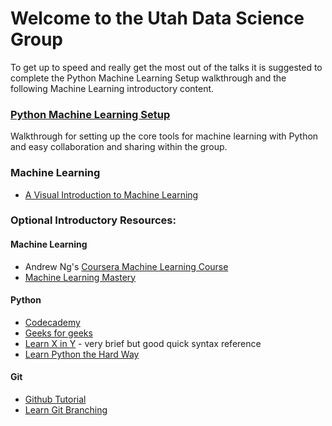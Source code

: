 # Welcome to the Utah Data Science Group

To get up to speed and really get the most out of the talks it is suggested to complete the Python Machine Learning Setup walkthrough and the following Machine Learning introductory content.

### [Python Machine Learning Setup](https://gist.github.com/jpotts18/dc8b1cf97bae528f99a0)
Walkthrough for setting up the core tools for machine learning with Python and easy collaboration and sharing within the group.

### Machine Learning
* [A Visual Introduction to Machine Learning](http://www.r2d3.us/visual-intro-to-machine-learning-part-1/)



### Optional Introductory Resources:
#### Machine Learning
* Andrew Ng's [Coursera Machine Learning Course](https://www.coursera.org/learn/machine-learning)
* [Machine Learning Mastery](http://machinelearningmastery.com/start-here/)

#### Python
- [Codecademy](https://www.codecademy.com/learn/python)
- [Geeks for geeks](http://www.geeksforgeeks.org/python/)
- [Learn X in Y](https://learnxinyminutes.com/docs/python/) - very brief but good quick syntax reference
- [Learn Python the Hard Way](http://learnpythonthehardway.org/book/)

#### Git

- [Github Tutorial](https://try.github.io/)
- [Learn Git Branching](http://learngitbranching.js.org/)
